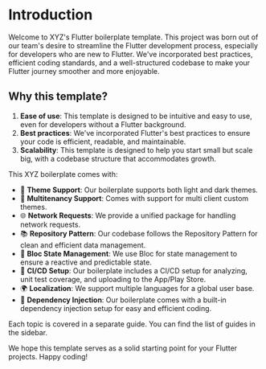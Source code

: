 # Introduction

Welcome to XYZ's Flutter boilerplate template. This project was born out of our team's desire to streamline the Flutter development process, especially for developers who are new to Flutter. We've incorporated best practices, efficient coding standards, and a well-structured codebase to make your Flutter journey smoother and more enjoyable.

## Why this template?

1. **Ease of use**: This template is designed to be intuitive and easy to use, even for developers without a Flutter background.
2. **Best practices**: We've incorporated Flutter's best practices to ensure your code is efficient, readable, and maintainable.
3. **Scalability**: This template is designed to help you start small but scale big, with a codebase structure that accommodates growth.

This XYZ boilerplate comes with:

- 🎨 **Theme Support**: Our boilerplate supports both light and dark themes.
- 🤖 **Multitenancy Support**: Comes with support for multi client custom themes.
- 🌐 **Network Requests**: We provide a unified package for handling network requests.
- 📚 **Repository Pattern**: Our codebase follows the Repository Pattern for clean and efficient data management.
- 🔄 **Bloc State Management**: We use Bloc for state management to ensure a reactive and predictable state.
- 🚀 **CI/CD Setup**: Our boilerplate includes a CI/CD setup for analyzing, unit test coverage, and uploading to the App/Play Store.
- 🌍 **Localization**: We support multiple languages for a global user base.
- 🧰 **Dependency Injection**: Our boilerplate comes with a built-in dependency injection setup for easy and efficient coding.

Each topic is covered in a separate guide. You can find the list of guides in
the sidebar.

We hope this template serves as a solid starting point for your Flutter projects. Happy coding!